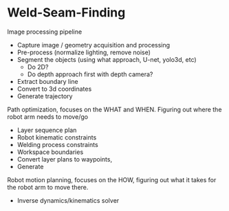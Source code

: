 # Weld-Seam-Finding

Image processing pipeline
* Capture image / geometry acquisition and processing
* Pre-process (normalize lighting, remove noise)
* Segment the objects (using what approach, U-net, yolo3d, etc)
  * Do 2D?  
  *  Do depth approach first with depth camera? 
* Extract boundary line
* Convert to 3d coordinates
* Generate trajectory

Path optimization, focuses on the WHAT and WHEN.  Figuring out where the robot arm needs to move/go
* Layer sequence plan
* Robot kinematic constraints
* Welding process constraints
* Workspace boundaries
* Convert layer plans to waypoints,
* Generate 

Robot motion planning, focuses on the HOW, figuring out what it takes for the robot arm to move there.  
* Inverse dynamics/kinematics solver
